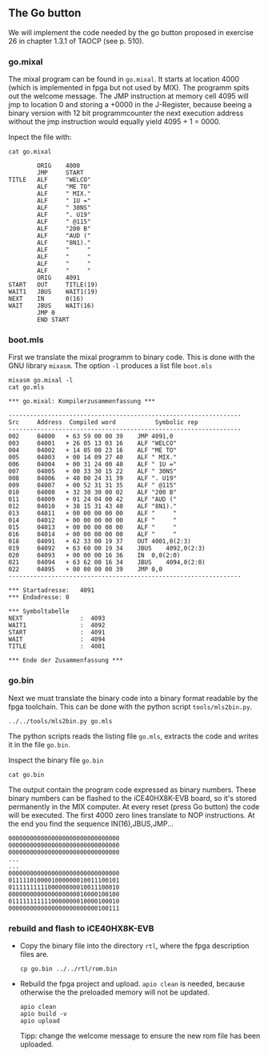 ## The Go button
We will implement the code needed by the go button proposed in  exercise 26 in chapter 1.3.1 of TAOCP (see p. 510).


### go.mixal
The mixal program can be found in `go.mixal`. It starts at location 4000 (which is implemented in fpga but not used by MIX). The programm spits out the welcome message. The JMP instruction at memory cell 4095 will jmp to location 0 and storing a +0000 in the J-Register, because beeing a binary version with 12 bit programmcounter the next execution address without the jmp instruction would equally yield 4095 + 1 = 0000.

Inpect the file with:
```
cat go.mixal
```

```
		ORIG 	4000
		JMP		START
TITLE	ALF		"WELCO"
		ALF		"ME TO"
		ALF		" MIX."
		ALF		" 1U ="
		ALF		" 30NS"
		ALF		". U19"
		ALF		" @115"
		ALF		"200 B"
		ALF		"AUD ("
		ALF		"8N1)."
		ALF		"     "
		ALF		"     "
		ALF		"     "
		ALF		"     "
		ORIG	4091
START	OUT 	TITLE(19)
WAIT1	JBUS	WAIT1(19)
NEXT	IN		0(16)
WAIT	JBUS	WAIT(16)
		JMP	0	
		END	START

```

### boot.mls
First we translate the mixal programm to binary code. This is done with the GNU library `mixasm`. The option `-l` produces a list file `boot.mls`

```
mixasm go.mixal -l
cat go.mls
```
```
*** go.mixal: Kompilerzusammenfassung ***

-----------------------------------------------------------------
Src     Address  Compiled word           Symbolic rep
-----------------------------------------------------------------
002     04000   + 63 59 00 00 39 	JMP	4091,0
003     04001   + 26 05 13 03 16 	ALF	"WELCO"
004     04002   + 14 05 00 23 16 	ALF	"ME TO"
005     04003   + 00 14 09 27 40 	ALF	" MIX."
006     04004   + 00 31 24 00 48 	ALF	" 1U ="
007     04005   + 00 33 30 15 22 	ALF	" 30NS"
008     04006   + 40 00 24 31 39 	ALF	". U19"
009     04007   + 00 52 31 31 35 	ALF	" @115"
010     04008   + 32 30 30 00 02 	ALF	"200 B"
011     04009   + 01 24 04 00 42 	ALF	"AUD ("
012     04010   + 38 15 31 43 40 	ALF	"8N1)."
013     04011   + 00 00 00 00 00 	ALF	"     "
014     04012   + 00 00 00 00 00 	ALF	"     "
015     04013   + 00 00 00 00 00 	ALF	"     "
016     04014   + 00 00 00 00 00 	ALF	"     "
018     04091   + 62 33 00 19 37 	OUT	4001,0(2:3)
019     04092   + 63 60 00 19 34 	JBUS	4092,0(2:3)
020     04093   + 00 00 00 16 36 	IN	0,0(2:0)
021     04094   + 63 62 00 16 34 	JBUS	4094,0(2:0)
022     04095   + 00 00 00 00 39 	JMP	0,0
-----------------------------------------------------------------

*** Startadresse:	4091
*** Endadresse:	0

*** Symboltabelle
NEXT                :  4093
WAIT1               :  4092
START               :  4091
WAIT                :  4094
TITLE               :  4001

*** Ende der Zusammenfassung ***
```

### go.bin

Next we must translate the binary code into a binary format readable by the fpga toolchain. This can be done with the python script `tools/mls2bin.py`.

```
../../tools/mls2bin.py go.mls
```

The python scripts reads the listing file `go.mls`, extracts the code and writes it in the file `go.bin`.

Inspect the binary file `go.bin`

```
cat go.bin
```
The output contain the program code expressed as binary numbers. These binary numbers can be flashed to the iCE40HX8K-EVB board, so it's stored permanently in the MIX computer. At every reset (press Go button) the code will be executed. The first 4000 zero lines translate to NOP instructions. At the end you find the sequence IN(16),JBUS,JMP...

```
0000000000000000000000000000000
0000000000000000000000000000000
0000000000000000000000000000000
...
...
0000000000000000000000000000000
0111110100001000000010011100101
0111111111100000000010011100010
0000000000000000000010000100100
0111111111110000000010000100010
0000000000000000000000000100111
```
### rebuild and flash to iCE40HX8K-EVB

* Copy the binary file into the directory `rtl`, where the fpga description files are.

	```
	cp go.bin ../../rtl/rom.bin
	```

* Rebuild the fpga project and upload. `apio clean` is needed, because otherwise the the preloaded memory will not be updated.
	```
	apio clean
	apio build -v
	apio upload
	```
	
	Tipp: change the welcome message to ensure the new rom file has been uploaded.
	
